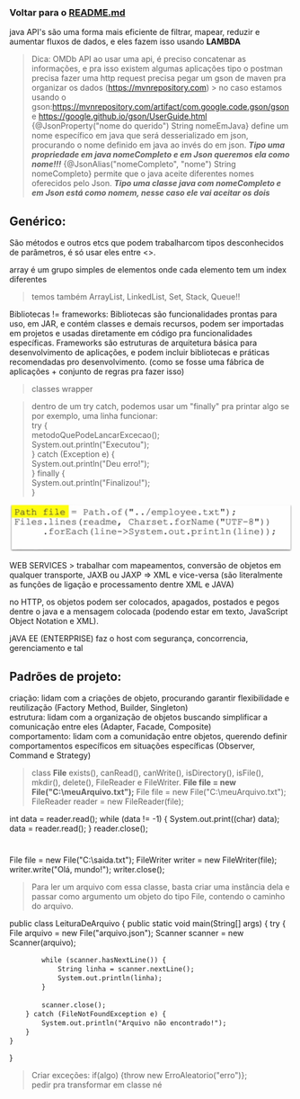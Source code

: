 ### Voltar para o [README.md](./README.md)

java API's são uma forma mais eficiente de filtrar, mapear, reduzir e aumentar fluxos de dados, e eles fazem isso usando **LAMBDA**

> Dica: OMDb API
> ao usar uma api, é preciso concatenar as informações, e pra isso existem algumas aplicações tipo o postman
> precisa fazer uma http request
> precisa pegar um gson de maven pra organizar os dados (https://mvnrepository.com) > no caso estamos usando o gson:https://mvnrepository.com/artifact/com.google.code.gson/gson e https://google.github.io/gson/UserGuide.html  
 {@JsonProperty("nome do querido") String nomeEmJava} define um nome específico em java que será desserializado em json, procurando o nome definido em java ao invés do em json. ***Tipo uma propriedade em java nomeCompleto e em Json queremos ela como nome!!!***
 {@JsonAlias("nomeCompleto", "nome") String nomeCompleto} permite que o java aceite diferentes nomes oferecidos pelo Json. ***Tipo uma classe java com nomeCompleto e em Json está como nomem, nesse caso ele vai aceitar os dois***

 ## Genérico:
 São métodos e outros etcs que podem trabalharcom tipos desconhecidos de parâmetros, é só usar eles entre <>. 


array é um grupo simples de elementos onde cada elemento tem um index diferentes

> temos também ArrayList, LinkedList, Set, Stack, Queue!!  

Bibliotecas != frameworks:  Bibliotecas são funcionalidades prontas para uso, em JAR, e contém classes e demais recursos, podem ser importadas em projetos e usadas diretamente em código pra funcionalidades específicas. Frameworks são estruturas de arquitetura básica para desenvolvimento de aplicações, e podem incluir bibliotecas e práticas recomendadas pro desenvolvimento. (como se fosse uma fábrica de aplicações + conjunto de regras pra fazer isso)

> classes wrapper

> dentro de um try catch, podemos usar um "finally" pra printar algo se por exemplo, uma linha funcionar:  
try {  
  metodoQuePodeLancarExcecao();  
  System.out.println("Executou");  
} catch (Exception e) {  
  System.out.println("Deu erro!");  
} finally {  
  System.out.println("Finalizou!");  
}  

![exemplo de input/output java](imagens/javaexample.png)

WEB SERVICES > trabalhar com mapeamentos, conversão de objetos 
em qualquer transporte, JAXB ou JAXP => XML e vice-versa (são literalmente as funções de ligação e processamento dentre XML e JAVA)

no HTTP, os objetos podem ser colocados, apagados, postados e pegos dentre o java e a mensagem colocada (podendo estar em texto, JavaScript Object Notation e XML).

jAVA EE (ENTERPRISE) faz o host com segurança, concorrencia, gerenciamento e tal

## Padrões de projeto:
criação: lidam com a criações de objeto, procurando garantir flexibilidade e reutilização (Factory Method, Builder, Singleton)  
estrutura: lidam com a organização de objetos buscando simplificar a comunicação entre eles (Adapter, Facade, Composite)  
comportamento: lidam com a comunidação entre objetos, querendo definir comportamentos específicos em situações específicas (Observer, Command e Strategy)  

> class **File** exists(), canRead(), canWrite(), isDirectory(), isFile(), mkdir(), delete(), FileReader e FileWriter. **File file = new File("C:\\meuArquivo.txt");**
File file = new File("C:\\meuArquivo.txt");
FileReader reader = new FileReader(file);

int data = reader.read();
while (data != -1) {
    System.out.print((char) data);
    data = reader.read();
}
reader.close();

#

File file = new File("C:\\saida.txt");
FileWriter writer = new FileWriter(file);
writer.write("Olá, mundo!");
writer.close();

> Para ler um arquivo com essa classe, basta criar uma instância dela e passar como argumento um objeto do tipo File, contendo o caminho do arquivo. 

public class LeituraDeArquivo {
    public static void main(String[] args) {
        try {
            File arquivo = new File("arquivo.json");
            Scanner scanner = new Scanner(arquivo);

            while (scanner.hasNextLine()) {
                String linha = scanner.nextLine();
                System.out.println(linha);
            }

            scanner.close();
        } catch (FileNotFoundException e) {
            System.out.println("Arquivo não encontrado!");
        }
    }
}

> Criar exceções: if(algo) {throw new ErroAleatorio("erro")};   
> pedir pra transformar em classe né  
> 